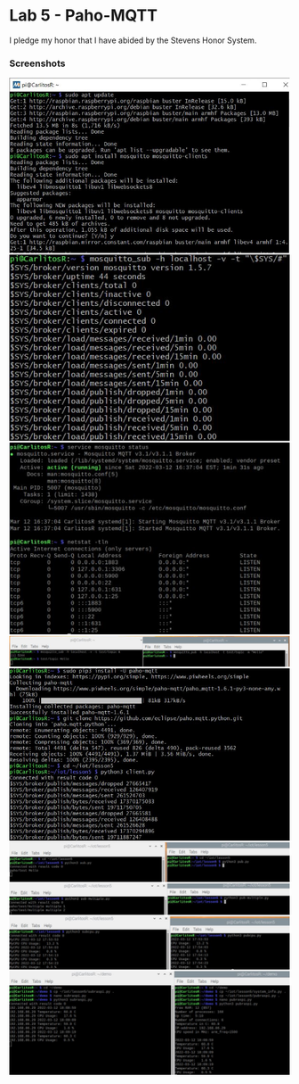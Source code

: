 # Lab 5 - Paho-MQTT
I pledge my honor that I have abided by the Stevens Honor System.

### **Screenshots**
![](https://github.com/CarlRod2001/CPE322/blob/main/Lab_5/Pics/Lab_5_1.JPG)
![](https://github.com/CarlRod2001/CPE322/blob/main/Lab_5/Pics/Lab_5_1_5.JPG)
![](https://github.com/CarlRod2001/CPE322/blob/main/Lab_5/Pics/Lab_5_2.JPG)
![](https://github.com/CarlRod2001/CPE322/blob/main/Lab_5/Pics/Lab_5_3.JPG)
![](https://github.com/CarlRod2001/CPE322/blob/main/Lab_5/Pics/Lab_5_4.JPG)
![](https://github.com/CarlRod2001/CPE322/blob/main/Lab_5/Pics/Lab_5_5.JPG)
![](https://github.com/CarlRod2001/CPE322/blob/main/Lab_5/Pics/Lab_5_6.JPG)
![](https://github.com/CarlRod2001/CPE322/blob/main/Lab_5/Pics/Lab_5_7.JPG)
![](https://github.com/CarlRod2001/CPE322/blob/main/Lab_5/Pics/Lab_5_8.JPG)
